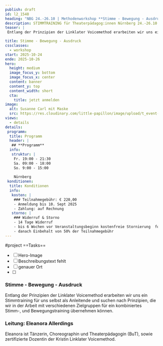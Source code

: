 ```yaml
---
publish: draft
id: l2_1548
heading: "NBG 24.-26.10 | Methodenworkshop **Stimme - Bewegung - Ausdruck**"
description: STIMMTRAINING für Theaterpädagog:innen Nürnberg 24.-26.10.2025
teaser: |
 Entlang der Prinzipien der Linklater Voicemethod erarbeiten wir uns ein Stimmtraining für uns selbst als Anleitende und suchen nach Prinzipien, die wir in der Arbeit mit verschiedenen Zielgruppen für ein kombiniertes Stimm-, und Bewegungstraining übernehmen können.

title: Stimme - Bewegung - Ausdruck
cssclasses:
  - workshop
start: 2025-10-24
ende: 2025-10-26
hero:
  height: medium
  image_focus_y: bottom
  image_focus_x: center
  content: banner
  content_y: top
  content_width: short
  cta:
    title: jetzt anmelden
image:
  alt: Susanne Carl mit Maske
  src: https://res.cloudinary.com/little-papillon/image/upload/t_event-banner-smart/v1719226155/dasei/susanne_carl_pmeiyy.png   
views:
  - details
details:
 programm:
  title: Programm
  header: |
   ## **Programm**
  info:
   struktur: |
    Fr. 19:00 - 21:30
    Sa. 09:00 - 18:00
    So. 9:00 - 15:00
    
    Nürnberg
 konditionen:
  title: Konditionen
  info:
   kosten: |
    ### Teilnahmegebühr: € 220,00
    - Anmeldung bis 10. Sept 2025
    - Zahlung: auf Rechnung
   storno: |
    ### Widerruf & Storno
    - 14 Tage Widerruf
    - bis 6 Wochen vor Veranstaltungsbeginn kostenfreie Stornierung  formlos schriftlich
    - danach Einbehalt von 50% der Teilnahmegebühr
---
```



#project
==Tasks==
- [ ] Hero-Image
- [ ] Beschreibungstext fehlt
- [ ] genauer Ort
- [ ] 

### Stimme - Bewegung - Ausdruck

Entlang der Prinzipien der Linklater Voicemethod erarbeiten wir uns ein
Stimmtraining für uns selbst als Anleitende und suchen nach Prinzipien,
die wir in der Arbeit mit verschiedenen Zielgruppen für ein kombiniertes
Stimm-, und Bewegungstraining übernehmen können.

### Leitung: Eleanora Allerdings
Eleanora ist Tänzerin, Choreographin und Theaterpädagogin (BuT), sowie zertifizierte Dozentin der Kristin Linklater Voicemethod.